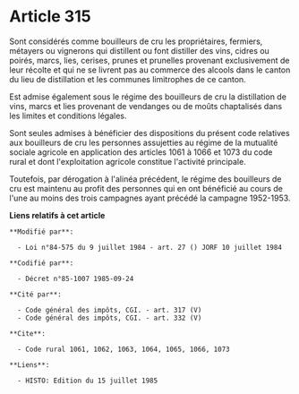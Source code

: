 # Article 315

Sont considérés comme bouilleurs de cru les propriétaires, fermiers, métayers ou vignerons qui distillent ou font distiller
des vins, cidres ou poirés, marcs, lies, cerises, prunes et prunelles provenant exclusivement de leur récolte et qui ne se
livrent pas au commerce des alcools dans le canton du lieu de distillation et les communes limitrophes de ce canton.

Est admise également sous le régime des bouilleurs de cru la distillation de vins, marcs et lies provenant de vendanges ou de
moûts chaptalisés dans les limites et conditions légales.

Sont seules admises à bénéficier des dispositions du présent code relatives aux bouilleurs de cru les personnes assujetties
au régime de la mutualité sociale agricole en application des articles 1061 à 1066 et 1073 du code rural et dont
l'exploitation agricole constitue l'activité principale.

Toutefois, par dérogation à l'alinéa précédent, le régime des bouilleurs de cru est maintenu au profit des personnes qui en
ont bénéficié au cours de l'une au moins des trois campagnes ayant précédé la campagne 1952-1953.

**Liens relatifs à cet article**

	**Modifié par**:

	  - Loi n°84-575 du 9 juillet 1984 - art. 27 () JORF 10 juillet 1984

	**Codifié par**:

	  - Décret n°85-1007 1985-09-24

	**Cité par**:

	  - Code général des impôts, CGI. - art. 317 (V)
	  - Code général des impôts, CGI. - art. 332 (V)

	**Cite**:

	  - Code rural 1061, 1062, 1063, 1064, 1065, 1066, 1073

	**Liens**:

	  - HISTO: Edition du 15 juillet 1985
